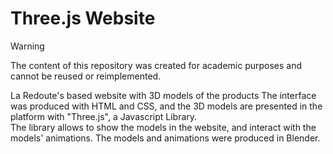 # Three.js Website
>[!WARNING]
>The content of this repository was created for academic purposes and cannot be reused or reimplemented.

La Redoute's based website with 3D models of the products
The interface was produced with HTML and CSS, and the 3D models are presented in the platform with "Three.js", a Javascript Library.<br>
The library allows to show the models in the website, and interact with the models' animations.
The models and animations were produced in Blender.
